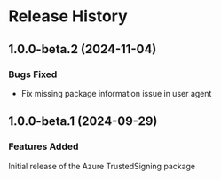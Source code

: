 # Release History
    
## 1.0.0-beta.2 (2024-11-04)

### Bugs Fixed

- Fix missing package information issue in user agent

## 1.0.0-beta.1 (2024-09-29)

### Features Added

Initial release of the Azure TrustedSigning package
